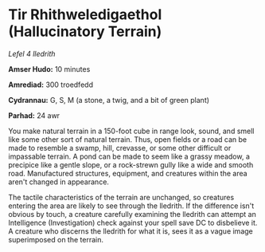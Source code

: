 # Tir Rhithweledigaethol (Hallucinatory Terrain)

*Lefel 4 lledrith*

**Amser Hudo:** 10 minutes

**Amrediad:** 300 troedfedd

**Cydrannau:** G, S, M (a stone, a twig, and a bit of green plant)

**Parhad:** 24 awr

You make natural terrain in a 150-foot cube in range look, sound, and smell like some other sort of natural terrain. Thus, open fields or a road can be made to resemble a swamp, hill, crevasse, or some other difficult or impassable terrain. A pond can be made to seem like a grassy meadow, a precipice like a gentle slope, or a rock-strewn gully like a wide and smooth road. Manufactured structures, equipment, and creatures within the area aren't changed in appearance.

The tactile characteristics of the terrain are unchanged, so creatures entering the area are likely to see through the lledrith. If the difference isn't obvious by touch, a creature carefully examining the lledrith can attempt an Intelligence (Investigation) check against your spell save DC to disbelieve it. A creature who discerns the lledrith for what it is, sees it as a vague image superimposed on the terrain.